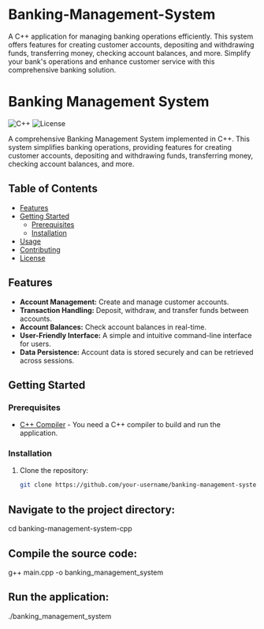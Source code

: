# Banking-Management-System
A C++ application for managing banking operations efficiently. This system offers features for creating customer accounts, depositing and withdrawing funds, transferring money, checking account balances, and more. Simplify your bank's operations and enhance customer service with this comprehensive banking solution.
# Banking Management System

![C++](https://img.shields.io/badge/language-C%2B%2B-blue.svg)
![License](https://img.shields.io/badge/license-MIT-green.svg)

A comprehensive Banking Management System implemented in C++. This system simplifies banking operations, providing features for creating customer accounts, depositing and withdrawing funds, transferring money, checking account balances, and more.

## Table of Contents

- [Features](#features)
- [Getting Started](#getting-started)
  - [Prerequisites](#prerequisites)
  - [Installation](#installation)
- [Usage](#usage)
- [Contributing](#contributing)
- [License](#license)

## Features

- **Account Management:** Create and manage customer accounts.
- **Transaction Handling:** Deposit, withdraw, and transfer funds between accounts.
- **Account Balances:** Check account balances in real-time.
- **User-Friendly Interface:** A simple and intuitive command-line interface for users.
- **Data Persistence:** Account data is stored securely and can be retrieved across sessions.

## Getting Started

### Prerequisites

- [C++ Compiler](https://gcc.gnu.org/) - You need a C++ compiler to build and run the application.

### Installation

1. Clone the repository:

   ```sh
   git clone https://github.com/your-username/banking-management-system-cpp.git
## Navigate to the project directory:
cd banking-management-system-cpp
## Compile the source code:
g++ main.cpp -o banking_management_system
## Run the application:
./banking_management_system

